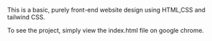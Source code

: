 This is a basic, purely front-end website design using HTML,CSS and tailwind CSS. 

To see the project, simply view the index.html file on google chrome.
